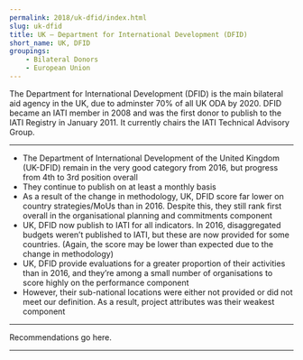 ```yaml
---
permalink: 2018/uk-dfid/index.html
slug: uk-dfid
title: UK – Department for International Development (DFID)
short_name: UK, DFID
groupings:
    - Bilateral Donors
    - European Union
---
```


The Department for International Development (DFID) is the main bilateral aid agency in the UK, due to adminster 70% of all UK ODA by 2020. DFID became an IATI member in 2008 and was the first donor to publish to the IATI Registry in January 2011. It currently chairs the IATI Technical Advisory Group.

---

- The Department of International Development of the United Kingdom (UK-DFID) remain in the very good category from 2016, but progress from 4th to 3rd position overall
- They continue to publish on at least a monthly basis
- As a result of the change in methodology, UK, DFID score far lower on country strategies/MoUs than in 2016. Despite this, they still rank first overall in the organisational planning and commitments component
- UK, DFID now publish to IATI for all indicators. In 2016, disaggregated budgets weren’t published to IATI, but these are now provided for some countries. (Again, the score may be lower than expected due to the change in methodology)
- UK, DFID provide evaluations for a greater proportion of their activities than in 2016, and they’re among a small number of organisations to score highly on the performance component
- However, their sub-national locations were either not provided or did not meet our definition. As a result, project attributes was their weakest component

---

Recommendations go here.

---

